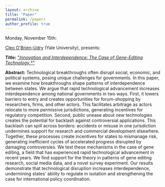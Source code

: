 ```yaml
---
layout: archive
title: "Paper"
permalink: /paper/
author_profile: true
---
```


Monday, November 15th:

[Cleo O'Brien-Udry](https://cobrienudry.github.io) (Yale University), presents:

**Title:** ["*Innovation and Interdependence: The Case of Gene-Editing Technology*.*"](https://gsipe-workshop.github.io/files/Cleo_OBrien_15NOV2021.pdf)

**Abstract:**
Technological breakthroughs often disrupt social, economic, and political systems, posing unique challenges for governments. In this paper, we examine how breakthroughs shape patterns of interdependence between states. We argue that rapid technological advancement increases interdependence among national governments in two ways. First, it lowers barriers to entry and creates opportunities for forum-shopping by researchers, firms, and other actors. This facilitates arbitrage as actors relocate to more permissive jurisdictions, generating incentives for regulatory competition. Second, public unease about new technologies creates the potential for backlash against controversial applications. This backlash can spill across borders: accidents or misuse in one jurisdiction undermines support for research and commercial development elsewhere. Together, these processes create incentives for states to mismanage risk, generating inefficient cycles of accelerated progress disrupted by damaging controversies. We test these mechanisms in the case of gene editing, a field that has experienced rapid technological advancement in recent years. We find support for the theory in patterns of gene editing research, social media data, and a novel survey experiment. Our results demonstrate that technological disruption increases interdependence, undermining states' ability to regulate in isolation and strengthening the case for international policy coordination.
